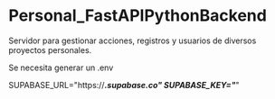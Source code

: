 # Personal_FastAPIPythonBackend
Servidor para gestionar acciones, registros y usuarios de diversos proyectos personales.

Se necesita generar un .env

SUPABASE_URL="https://***.supabase.co"
SUPABASE_KEY="***"
